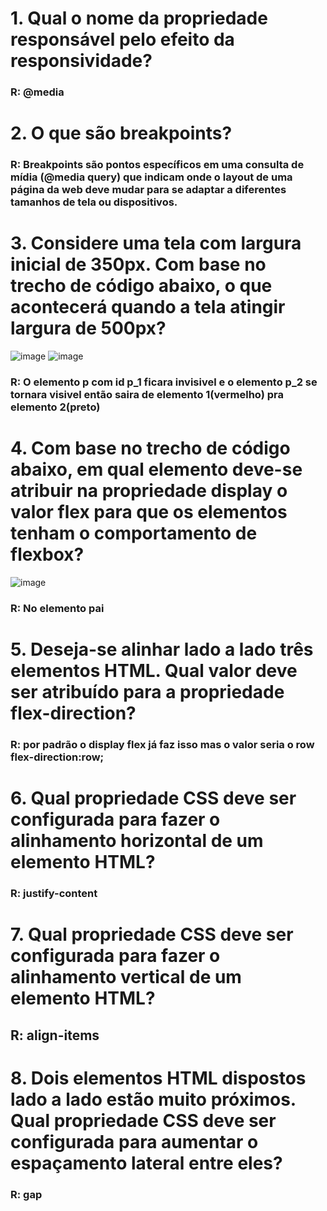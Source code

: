 # 1. Qual o nome da propriedade responsável pelo efeito da responsividade?
### R: @media
# 2. O que são breakpoints?
### R: Breakpoints são pontos específicos em uma consulta de mídia (@media query) que indicam onde o layout de uma página da web deve mudar para se adaptar a diferentes tamanhos de tela ou dispositivos. 
# 3. Considere uma tela com largura inicial de 350px. Com base no trecho de código abaixo, o que acontecerá quando a tela atingir largura de 500px?
![image](https://github.com/DanielFreitassc/FrontendTercaFeira/assets/129224303/97485ed8-e4f1-4837-8be7-f40fdcc84cd7) ![image](https://github.com/DanielFreitassc/FrontendTercaFeira/assets/129224303/801a58e2-91b6-4055-bbcf-f67aced90a4f)


### R: O elemento p com id p_1 ficara invisivel e o elemento p_2 se tornara visivel então saira de elemento 1(vermelho) pra elemento 2(preto)

# 4. Com base no trecho de código abaixo, em qual elemento deve-se atribuir na propriedade display o valor flex para que os elementos tenham o comportamento de flexbox? 
![image](https://github.com/DanielFreitassc/FrontendTercaFeira/assets/129224303/1f308878-4ef2-4cf5-866b-cc227c1d689f)

### R: No elemento pai

# 5. Deseja-se alinhar lado a lado três elementos HTML. Qual valor deve ser atribuído para a propriedade flex-direction?
### R: por padrão o display flex já faz isso mas o valor seria o row flex-direction:row; 

# 6. Qual propriedade CSS deve ser configurada para fazer o alinhamento horizontal de um elemento HTML?
### R: justify-content

# 7. Qual propriedade CSS deve ser configurada para fazer o alinhamento vertical de um elemento HTML?
## R: align-items

# 8. Dois elementos HTML dispostos lado a lado estão muito próximos. Qual propriedade CSS deve ser configurada para aumentar o espaçamento lateral entre eles?

### R: gap
